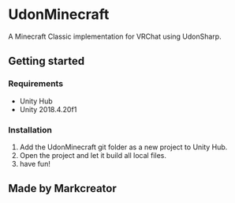 # UdonMinecraft
A Minecraft Classic implementation for VRChat using UdonSharp.

## Getting started

### Requirements
- Unity Hub
- Unity 2018.4.20f1

### Installation
1. Add the UdonMinecraft git folder as a new project to Unity Hub.
2. Open the project and let it build all local files.
3. have fun!

## Made by Markcreator